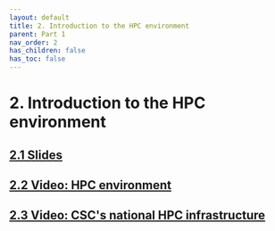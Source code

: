 ```yaml
---
layout: default
title: 2. Introduction to the HPC environment
parent: Part 1
nav_order: 2
has_children: false
has_toc: false
---
```


# 2. Introduction to the HPC environment

## [2.1 Slides](https://a3s.fi/CSC_training/02_environment.html)

## [2.2 Video: HPC environment](https://video.csc.fi/media/t/0_55glu62n/725892)

## [2.3 Video: CSC's national HPC infrastructure](https://www.youtube.com/watch?v=7OQSyNBh2yI)
